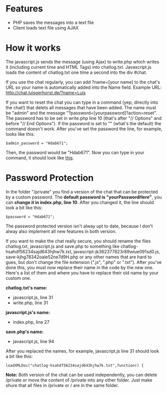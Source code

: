 # Features

- PHP saves the messages into a text file
- Client loads text file using AJAX

# How it works

The javascript.js sends the message (using Ajax) to write.php which writes it (including current time and HTML Tags) into chatlog.txt. Javascript.js loads the content of chatlog.txt one time a second into the div #chat.

If you use the chat regularly, you can add ?name=[your name] to the chat's URL so your name is automatically added into the Name field. Example URL: http://chat.luisgerhorst.de/?name=Luis

If you want to reset the chat you can type in a command (yep, directly into the chat!) that delets all messages that have been added. The name must be "admin" and the message "?password=[yourpassword]?action=reset". The password has to be set in write.php line 10 (that's after "// Options" and before "// End Options"). If the password is set to "" (what's the default) the command doesn't work. After you've set the password the line, for example, looks like this:

    $admin_password = "Hdab671";
    
Then, the password would be "Hdab671". Now you can type in your command, it should look like [this](http://cl.ly/GwnX).

# Password Protection

In the folder "/private" you find a version of the chat that can be protected by a custom password. The **default password is "yourPasswordHere"**, you can **change it in index.php, line 10**. After you changed it, the line should look a bit like this:

    $password = "Hdab671";
    
The password protected version isn't alway upt to date, because I don't alway also implement all new features in both version.

If you want to make the chat really secure, you should rename the files chatlog.txt, javascript.js and save.php to something like chatlog-hsahdf56234sajd643hjhw7k.txt, javascript-jk362377823r89wiue091sd0.js, save-kjhg78342oale52ne7d9H.php or any other names that are hard to gues, but don't change the file extension (".js", ".php" or ".txt"). After you've done this, you must now replace their name in the code by the new one. Here's a list of them and where you have to replace their old name by your custom one.

**chatlog.txt's name:**

- javascript.js, line 31
- write.php, line 31

**javascript.js's name:**

- index.php, line 27

**save.php's name:**

- javascript.js, line 94

After you replaced the names, for example, javascript.js line 31 should look a bit like this:

    loadXMLDoc("chatlog-hsahdf56234sajd643hjhw7k.txt",function() {

**Note:** Both version of the chat can be used independently, you can delete /private or move the content of /private into any other folder. Just make shure that all files in /private or / are in the same folder.
